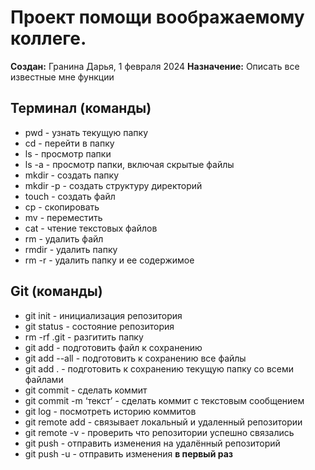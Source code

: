 # Проект помощи воображаемому коллеге.
__Создан:__ Гранина Дарья, 1 февраля 2024
__Назначение:__ Описать все известные мне функции

## Терминал (команды)
* pwd - узнать текущую папку
* cd - перейти в папку
* ls - просмотр папки
* ls -a - просмотр папки, включая скрытые файлы
* mkdir - создать папку
* mkdir -p  -  создать структуру директорий
* touch - создать файл
* cp - скопировать
* mv - переместить
* cat - чтение текстовых файлов
* rm - удалить файл
* rmdir - удалить папку
* rm -r - удалить папку и ее содержимое

## Git (команды)
* git init - инициализация репозитория
* git status - состояние репозитория
* rm -rf .git - разгитить папку
* git add - подготовить файл к сохранению
* git add --all - подготовить к сохранению все файлы
* git add .   - подготовить к сохранению текущую папку со всеми файлами
* git commit - сделать коммит
* git commit -m ‘текст’ - сделать коммит с текстовым сообщением
* git log - посмотреть историю коммитов
* git remote add - связывает локальный и удаленный репозитории
* git remote -v - проверить что репозитории успешно связались 
* git push - отправить изменения на удалённый репозиторий
* git push -u - отправить изменения **в первый раз**

